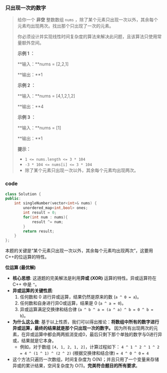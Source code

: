 ### 只出现一次的数字

> 给你一个 **非空** 整数数组 `nums` ，除了某个元素只出现一次以外，其余每个元素均出现两次。找出那个只出现了一次的元素。
>
> 你必须设计并实现线性时间复杂度的算法来解决此问题，且该算法只使用常量额外空间。
>
>  
>
> **示例 1 ：**
>
> **输入：**nums = [2,2,1]
>
> **输出：**1
>
> **示例 2 ：**
>
> **输入：**nums = [4,1,2,1,2]
>
> **输出：**4
>
> **示例 3 ：**
>
> **输入：**nums = [1]
>
> **输出：**1
>
>  
>
> **提示：**
>
> - `1 <= nums.length <= 3 * 104`
> - `-3 * 104 <= nums[i] <= 3 * 104`
> - 除了某个元素只出现一次以外，其余每个元素均出现两次。





### code

```C++
class Solution {
public:
    int singleNumber(vector<int>& nums) {
        unordered_map<int,bool> ones;
        int result = 0;
        for(int num : nums){
            result ^= num;
        }
        return result;
    }
};
```



本题的关键是“某个元素只出现一次以外，其余每个元素均出现两次”，这要用C++的位运算的特性。

**位运算 (最优解)**

- **核心思想**: 这道题的完美解法是利用**异或 (XOR)** 运算的特性。异或运算符在 C++ 中是 `^`。
- **异或运算的关键性质**:
  1. 任何数和 0 进行异或运算，结果仍然是原来的数 (`a ^ 0 = a`)。
  2. 任何数和自身进行异О或运算，结果是 0 (`a ^ a = 0`)。
  3. 异或运算满足交换律和结合律 (`a ^ b ^ a = (a ^ a) ^ b = 0 ^ b = b`)。
- **为什么这么做**: 基于以上性质，我们可以得出推论：**将数组中所有的数字进行异或运算，最终的结果就是那个只出现一次的数字。** 因为所有出现两次的元素，在异或运算中都会两两抵消变成0，最后只剩下那个单独的数字与0进行异或，结果就是它本身。
  - 例如，对于数组 `[4, 1, 2, 1, 2]`，计算过程如下： `4 ^ 1 ^ 2 ^ 1 ^ 2` `= 4 ^ (1 ^ 1) ^ (2 ^ 2)` (根据交换律和结合律) `= 4 ^ 0 ^ 0` `= 4`
- 这个方法只遍历一次数组，时间复杂度为 O(N)；并且只用了一个变量来存储异或的累计结果，空间复杂度为 O(1)。**完美符合题目的所有要求**。
